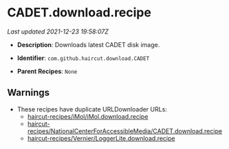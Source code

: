 # CADET.download.recipe

_Last updated 2021-12-23 19:58:07Z_

- **Description**: Downloads latest CADET disk image.

- **Identifier**: `com.github.haircut.download.CADET`

- **Parent Recipes**: `None`

## Warnings

- These recipes have duplicate URLDownloader URLs:
    - [haircut-recipes/iMol/iMol.download.recipe](/autopkg-dupe-tracker/haircut-recipes/iMol/iMol.download.recipe)
    - [haircut-recipes/NationalCenterForAccessibleMedia/CADET.download.recipe](/autopkg-dupe-tracker/haircut-recipes/NationalCenterForAccessibleMedia/CADET.download.recipe)
    - [haircut-recipes/Vernier/LoggerLite.download.recipe](/autopkg-dupe-tracker/haircut-recipes/Vernier/LoggerLite.download.recipe)